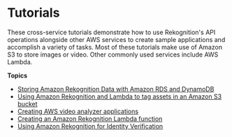 # Tutorials<a name="tutorials"></a>

These cross\-service tutorials demonstrate how to use Rekognition's API operations alongside other AWS services to create sample applications and accomplish a variety of tasks\. Most of these tutorials make use of Amazon S3 to store images or video\. Other commonly used services include AWS Lambda\. 

**Topics**
+ [Storing Amazon Rekognition Data with Amazon RDS and DynamoDB](storage-tutorial.md)
+ [Using Amazon Rekognition and Lambda to tag assets in an Amazon S3 bucket](images-lambda-s3-tutorial.md)
+ [Creating AWS video analyzer applications](stored-video-tutorial-v2.md)
+ [Creating an Amazon Rekognition Lambda function](stored-video-lambda.md)
+ [Using Amazon Rekognition for Identity Verification](identity-verification-tutorial.md)